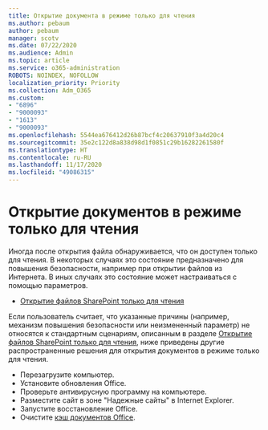 ```yaml
---
title: Открытие документа в режиме только для чтения
ms.author: pebaum
author: pebaum
manager: scotv
ms.date: 07/22/2020
ms.audience: Admin
ms.topic: article
ms.service: o365-administration
ROBOTS: NOINDEX, NOFOLLOW
localization_priority: Priority
ms.collection: Adm_O365
ms.custom:
- "6896"
- "9000093"
- "1613"
- "9000093"
ms.openlocfilehash: 5544ea676412d26b87bcf4c20637910f3a4d20c4
ms.sourcegitcommit: 35e2c122d8a838d98d1f0851c29b16282261580f
ms.translationtype: HT
ms.contentlocale: ru-RU
ms.lasthandoff: 11/17/2020
ms.locfileid: "49086315"
---
```

# <a name="documents-opening-in-read-only"></a>Открытие документов в режиме только для чтения

Иногда после открытия файла обнаруживается, что он доступен только для чтения. В некоторых случаях это состояние предназначено для повышения безопасности, например при открытии файлов из Интернета. В иных случаях это состояние может настраиваться с помощью параметров.

- [Открытие файлов SharePoint только для чтения](https://docs.microsoft.com/sharepoint/troubleshoot/lists-and-libraries/files-open-as-read-only-and-cannot-check-in-or-out)

Если пользователь считает, что указанные причины (например, механизм повышения безопасности или неизмененный параметр) не относятся к стандартным сценариям, описанным в разделе [Открытие файлов SharePoint только для чтения](https://docs.microsoft.com/sharepoint/troubleshoot/lists-and-libraries/files-open-as-read-only-and-cannot-check-in-or-out), ниже приведены другие распространенные решения для открытия документов в режиме только для чтения.

- Перезагрузите компьютер.
- Установите обновления Office.
- Проверьте антивирусную программу на компьютере.
- Разместите сайт в зоне "Надежные сайты" в Internet Explorer.
- Запустите восстановление Office.
- Очистите [кэш документов Office](https://support.microsoft.com/office/delete-your-office-document-cache-b1d3765e-d71b-4bb8-99ca-acd22c42995d?ui=en-us&rs=en-us&ad=us).

